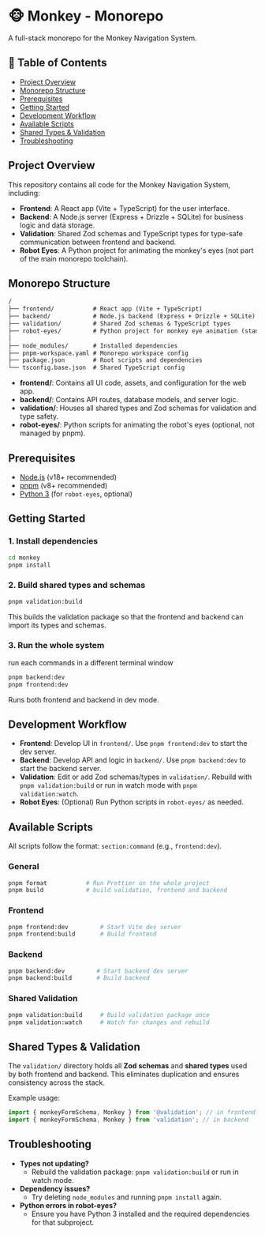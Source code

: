 # 🐵 Monkey - Monorepo

A full-stack monorepo for the Monkey Navigation System.

## 📖 Table of Contents

- [Project Overview](#project-overview)
- [Monorepo Structure](#monorepo-structure)
- [Prerequisites](#prerequisites)
- [Getting Started](#getting-started)
- [Development Workflow](#development-workflow)
- [Available Scripts](#available-scripts)
- [Shared Types & Validation](#shared-types--validation)
- [Troubleshooting](#troubleshooting)

## Project Overview

This repository contains all code for the Monkey Navigation System, including:

- **Frontend**: A React app (Vite + TypeScript) for the user interface.
- **Backend**: A Node.js server (Express + Drizzle + SQLite) for business logic and data storage.
- **Validation**: Shared Zod schemas and TypeScript types for type-safe communication between frontend and backend.
- **Robot Eyes**: A Python project for animating the monkey's eyes (not part of the main monorepo toolchain).

## Monorepo Structure

```txt
/
├── frontend/           # React app (Vite + TypeScript)
├── backend/            # Node.js backend (Express + Drizzle + SQLite)
├── validation/         # Shared Zod schemas & TypeScript types
├── robot-eyes/         # Python project for monkey eye animation (standalone)
│
├── node_modules/       # Installed dependencies
├── pnpm-workspace.yaml # Monorepo workspace config
├── package.json        # Root scripts and dependencies
└── tsconfig.base.json  # Shared TypeScript config
```

- **frontend/**: Contains all UI code, assets, and configuration for the web app.
- **backend/**: Contains API routes, database models, and server logic.
- **validation/**: Houses all shared types and Zod schemas for validation and type safety.
- **robot-eyes/**: Python scripts for animating the robot's eyes (optional, not managed by pnpm).

## Prerequisites

- [Node.js](https://nodejs.org/) (v18+ recommended)
- [pnpm](https://pnpm.io/) (v8+ recommended)
- [Python 3](https://www.python.org/) (for `robot-eyes`, optional)

## Getting Started

### 1. Install dependencies

```bash
cd monkey
pnpm install
```

### 2. Build shared types and schemas

```bash
pnpm validation:build
```

This builds the validation package so that the frontend and backend can import its types and schemas.

### 3. Run the whole system

run each commands in a different terminal window

```bash
pnpm backend:dev
pnpm frontend:dev
```

Runs both frontend and backend in dev mode.

## Development Workflow

- **Frontend**: Develop UI in `frontend/`. Use `pnpm frontend:dev` to start the dev server.
- **Backend**: Develop API and logic in `backend/`. Use `pnpm backend:dev` to start the backend server.
- **Validation**: Edit or add Zod schemas/types in `validation/`. Rebuild with `pnpm validation:build` or run in watch mode with `pnpm validation:watch`.
- **Robot Eyes**: (Optional) Run Python scripts in `robot-eyes/` as needed.

## Available Scripts

All scripts follow the format: `section:command` (e.g., `frontend:dev`).

### General

```bash
pnpm format           # Run Prettier on the whole project
pnpm build            # build validation, frontend and backend
```

### Frontend

```bash
pnpm frontend:dev         # Start Vite dev server
pnpm frontend:build       # Build frontend
```

### Backend

```bash
pnpm backend:dev         # Start backend dev server
pnpm backend:build       # Build backend
```

### Shared Validation

```bash
pnpm validation:build     # Build validation package once
pnpm validation:watch     # Watch for changes and rebuild
```

## Shared Types & Validation

The `validation/` directory holds all **Zod schemas** and **shared types** used by both frontend and backend. This eliminates duplication and ensures consistency across the stack.

Example usage:

```ts
import { monkeyFormSchema, Monkey } from '@validation'; // in frontend
import { monkeyFormSchema, Monkey } from 'validation'; // in backend
```

## Troubleshooting

- **Types not updating?**
  - Rebuild the validation package: `pnpm validation:build` or run in watch mode.
- **Dependency issues?**
  - Try deleting `node_modules` and running `pnpm install` again.
- **Python errors in robot-eyes?**
  - Ensure you have Python 3 installed and the required dependencies for that subproject.
